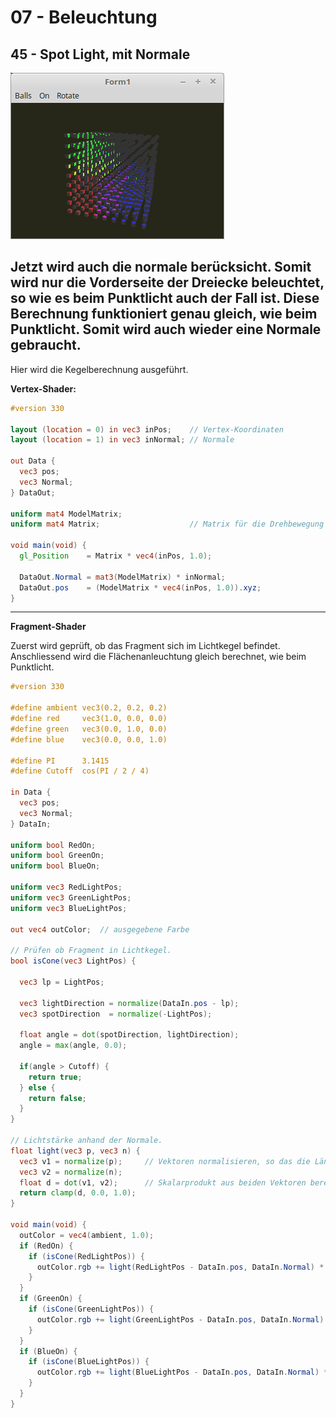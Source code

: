 # 07 - Beleuchtung
## 45 - Spot Light, mit Normale

![image.png](image.png)

Jetzt wird auch die normale berücksicht. Somit wird nur die Vorderseite der Dreiecke beleuchtet, so wie es beim Punktlicht auch der Fall ist.
Diese Berechnung funktioniert genau gleich, wie beim Punktlicht. Somit wird auch wieder eine <b>Normale</b> gebraucht.
---
Hier wird die Kegelberechnung ausgeführt.

<b>Vertex-Shader:</b>

```glsl
#version 330

layout (location = 0) in vec3 inPos;    // Vertex-Koordinaten
layout (location = 1) in vec3 inNormal; // Normale

out Data {
  vec3 pos;
  vec3 Normal;
} DataOut;

uniform mat4 ModelMatrix;
uniform mat4 Matrix;                    // Matrix für die Drehbewegung und Frustum.

void main(void) {
  gl_Position    = Matrix * vec4(inPos, 1.0);

  DataOut.Normal = mat3(ModelMatrix) * inNormal;
  DataOut.pos    = (ModelMatrix * vec4(inPos, 1.0)).xyz;
}

```

---
<b>Fragment-Shader</b>

Zuerst wird geprüft, ob das Fragment sich im Lichtkegel befindet.
Anschliessend wird die Flächenanleuchtung gleich berechnet, wie beim Punktlicht.

```glsl
#version 330

#define ambient vec3(0.2, 0.2, 0.2)
#define red     vec3(1.0, 0.0, 0.0)
#define green   vec3(0.0, 1.0, 0.0)
#define blue    vec3(0.0, 0.0, 1.0)

#define PI      3.1415
#define Cutoff  cos(PI / 2 / 4)

in Data {
  vec3 pos;
  vec3 Normal;
} DataIn;

uniform bool RedOn;
uniform bool GreenOn;
uniform bool BlueOn;

uniform vec3 RedLightPos;
uniform vec3 GreenLightPos;
uniform vec3 BlueLightPos;

out vec4 outColor;  // ausgegebene Farbe

// Prüfen ob Fragment in Lichtkegel.
bool isCone(vec3 LightPos) {

  vec3 lp = LightPos;

  vec3 lightDirection = normalize(DataIn.pos - lp);
  vec3 spotDirection  = normalize(-LightPos);

  float angle = dot(spotDirection, lightDirection);
  angle = max(angle, 0.0);

  if(angle > Cutoff) {
    return true;
  } else {
    return false;
  }
}

// Lichtstärke anhand der Normale.
float light(vec3 p, vec3 n) {
  vec3 v1 = normalize(p);     // Vektoren normalisieren, so das die Länge des Vektors immer 1.0 ist.
  vec3 v2 = normalize(n);
  float d = dot(v1, v2);      // Skalarprodukt aus beiden Vektoren berechnen.
  return clamp(d, 0.0, 1.0);
}

void main(void) {
  outColor = vec4(ambient, 1.0);
  if (RedOn) {
    if (isCone(RedLightPos)) {
      outColor.rgb += light(RedLightPos - DataIn.pos, DataIn.Normal) * red;
    }
  }
  if (GreenOn) {
    if (isCone(GreenLightPos)) {
      outColor.rgb += light(GreenLightPos - DataIn.pos, DataIn.Normal) * green;
    }
  }
  if (BlueOn) {
    if (isCone(BlueLightPos)) {
      outColor.rgb += light(BlueLightPos - DataIn.pos, DataIn.Normal) * blue;
    }
  }
}


```


